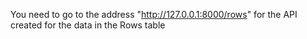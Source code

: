 You need to go to the address "http://127.0.0.1:8000/rows" for the API created for the data in the Rows table
